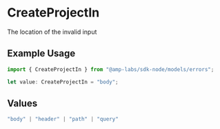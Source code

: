 # CreateProjectIn

The location of the invalid input

## Example Usage

```typescript
import { CreateProjectIn } from "@amp-labs/sdk-node/models/errors";

let value: CreateProjectIn = "body";
```

## Values

```typescript
"body" | "header" | "path" | "query"
```